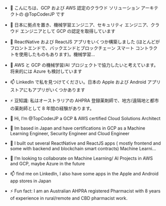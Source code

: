 - 👋 こんにちは、GCP および AWS 認定のクラウド ソリューション アーキテクトの @TopCoderJP です
- 🌱 日本に拠点を置き、機械学習エンジニア、セキュリティ エンジニア、クラウド エンジニアとして GCP の認定を取得しています
- 👀 ReactNative および ReactJS アプリをいくつか構築しました (ほとんどがフロントエンドで、バックエンドとブロックチェーン スマート コントラクトを使用したものもあります)。機械学習...
- 💞️ AWS と GCP の機械学習/AI プロジェクトで協力したいと考えています。将来的には Azure も検討しています
- 📫 LinkedIn で私を見つけてください。日本の Apple および Android アプリ ストアにもアプリがいくつかあります
- ⚡ 豆知識: 私はオーストラリアの AHPRA 登録薬剤師で、地方/遠隔地と都市の薬剤師として 8 年間の経験があります。





- 👋 Hi, I’m @TopCoderJP a GCP & AWS certified Cloud Solutions Architect
- 🌱 Im based in Japan and have certifications in GCP as a Machine Learning Engineer, Security Engineer and Cloud Engineer
- 👀 I built out several ReactNative and ReactJS apps ( mostly frontend and some with backend and blockchain smart contracts)  Machine Learni...
- 💞️ I’m looking to collaborate on Machine Learning/ AI Projects in AWS and GCP, maybe Azure in the future
- 📫 find me on LinkedIn, I also have some apps in the Apple and Android app stores in Japan 
- ⚡ Fun fact:   I am an Australian AHPRA registered Pharmacist with 8 years of experience in rural/remote and CBD pharmacist work. 

<!---
TopCoderJP/TopCoderJP is a ✨ special ✨ repository because its `README.md` (this file) appears on your GitHub profile.
You can click the Preview link to take a look at your changes.
--->
